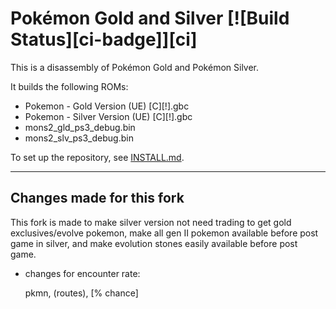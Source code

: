 # Pokémon Gold and Silver [![Build Status][ci-badge]][ci]

This is a disassembly of Pokémon Gold and Pokémon Silver.

It builds the following ROMs:

- Pokemon - Gold Version (UE) [C][!].gbc
- Pokemon - Silver Version (UE) [C][!].gbc
- mons2_gld_ps3_debug.bin 
- mons2_slv_ps3_debug.bin 

To set up the repository, see [INSTALL.md](INSTALL.md).

---------------------------------------------------------------------------------------------------------------------------
## Changes made for this fork

This fork is made to make silver version not need trading to get gold exclusives/evolve pokemon, make all gen II pokemon available before post game in silver, and make evolution stones easily available before post game.

* changes for encounter rate:

    pkmn, (routes), \[% chance]
    
